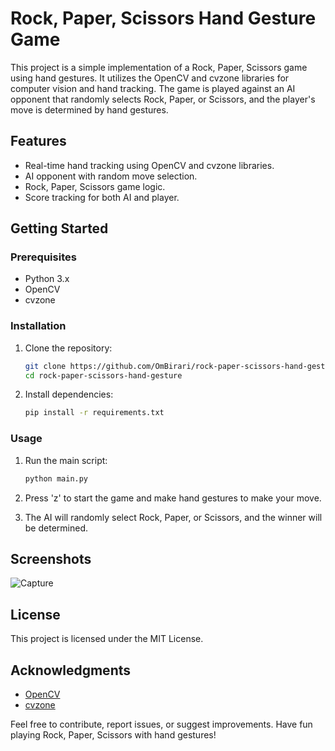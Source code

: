 # Rock, Paper, Scissors Hand Gesture Game

This project is a simple implementation of a Rock, Paper, Scissors game using hand gestures. It utilizes the OpenCV and cvzone libraries for computer vision and hand tracking. The game is played against an AI opponent that randomly selects Rock, Paper, or Scissors, and the player's move is determined by hand gestures.

## Features

- Real-time hand tracking using OpenCV and cvzone libraries.
- AI opponent with random move selection.
- Rock, Paper, Scissors game logic.
- Score tracking for both AI and player.

## Getting Started

### Prerequisites

- Python 3.x
- OpenCV
- cvzone

### Installation

1. Clone the repository:

    ```bash
    git clone https://github.com/OmBirari/rock-paper-scissors-hand-gesture.git
    cd rock-paper-scissors-hand-gesture
    ```

2. Install dependencies:

    ```bash
    pip install -r requirements.txt
    ```

### Usage

1. Run the main script:

    ```bash
    python main.py
    ```

2. Press 'z' to start the game and make hand gestures to make your move.

3. The AI will randomly select Rock, Paper, or Scissors, and the winner will be determined.

## Screenshots

![Capture](https://github.com/OmBirari/RockPaperScissor/assets/111376587/527f06c4-f97e-49ad-af97-d54ca554a27d)


## License

This project is licensed under the MIT License.

## Acknowledgments

- [OpenCV](https://opencv.org/)
- [cvzone](https://github.com/cvzone/cvzone)

Feel free to contribute, report issues, or suggest improvements. Have fun playing Rock, Paper, Scissors with hand gestures!
